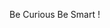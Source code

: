Be Curious Be Smart !

<!---
SNAFoz/SNAFoz is a ✨ special ✨ repository because its `README.md` (this file) appears on your GitHub profile.
You can click the Preview link to take a look at your changes.
--->
